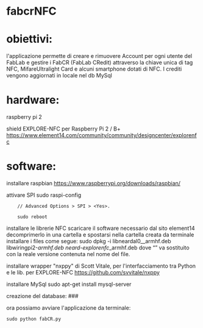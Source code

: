 # fabcrNFC

# obiettivi:
l'applicazione permette di creare e rimuovere Account per ogni utente del FabLab e gestire i FabCR (FabLab CRedit) attraverso la chiave unica di tag NFC, MifareUltralight Card e alcuni smartphone dotati di NFC.
I crediti vengono aggiornati in locale nel db MySql
 
# hardware:
raspberry pi 2
		
shield EXPLORE-NFC per Raspberry Pi 2 / B+
		https://www.element14.com/community/community/designcenter/explorenfc
	
# software:
installare raspbian
		https://www.raspberrypi.org/downloads/raspbian/
		
attivare SPI
		sudo raspi-config
		
		// Advanced Options > SPI > <Yes>.
		
		sudo reboot
		
installare le librerie NFC
scaricare il software necessario dal sito element14
decomprimerlo in una cartella e spostarsi nella cartella creata da terminale
installare i files come segue:
		sudo dpkg -i libneardal0_<version>_armhf.deb libwiringpi2-<version>_armhf.deb neard-explorenfc_<version>_armhf.deb
dove “<version>” va sostituito con la reale versione contenuta nel nome del file.
	
installare wrapper "nxppy" di Scott Vitale, per l'interfacciamento tra Python e le lib. per EXPLORE-NFC 
		https://github.com/svvitale/nxppy
	
installare MySql
	sudo apt-get install mysql-server
		
creazione del database:
		###
	
ora possiamo avviare l'applicazione da terminale:

	sudo python fabCR.py
